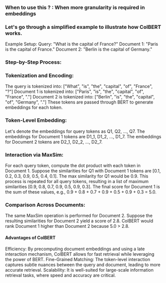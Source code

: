 ### When to use this ? : When more granularity is required in embeddings

### Let's go through a simplified example to illustrate how ColBERT works.

Example Setup:
Query: "What is the capital of France?"
Document 1: "Paris is the capital of France."
Document 2: "Berlin is the capital of Germany."
### Step-by-Step Process:

### Tokenization and Encoding:

The query is tokenized into: ["What", "is", "the", "capital", "of", "France", "?"]
Document 1 is tokenized into: ["Paris", "is", "the", "capital", "of", "France", "."]
Document 2 is tokenized into: ["Berlin", "is", "the", "capital", "of", "Germany", "."]
These tokens are passed through BERT to generate embeddings for each token.
### Token-Level Embedding:

Let's denote the embeddings for query tokens as Q1, Q2, ..., Q7.
The embeddings for Document 1 tokens are D1_1, D1_2, ..., D1_7.
The embeddings for Document 2 tokens are D2_1, D2_2, ..., D2_7.
### Interaction via MaxSim:

For each query token, compute the dot product with each token in Document 1.
Suppose the similarities for Q1 with Document 1 tokens are [0.1, 0.2, 0.3, 0.9, 0.5, 0.4, 0.1]. The max similarity for Q1 would be 0.9.
This process is repeated for all query tokens, resulting in a list of maximum similarities [0.9, 0.8, 0.7, 0.9, 0.5, 0.9, 0.3].
The final score for Document 1 is the sum of these values, e.g., 0.9 + 0.8 + 0.7 + 0.9 + 0.5 + 0.9 + 0.3 = 5.0.
### Comparison Across Documents:

The same MaxSim operation is performed for Document 2.
Suppose the resulting similarities for Document 2 yield a score of 2.8.
ColBERT would rank Document 1 higher than Document 2 because 5.0 > 2.8.

#### Advantages of ColBERT

Efficiency: By precomputing document embeddings and using a late interaction mechanism, ColBERT allows for fast retrieval while leveraging the power of BERT.
Fine-Grained Matching: The token-level interaction captures subtle nuances between the query and document, leading to more accurate retrieval.
Scalability: It is well-suited for large-scale information retrieval tasks, where speed and accuracy are critical.